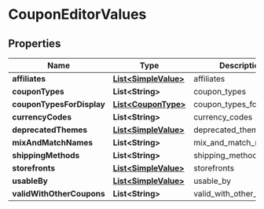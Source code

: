 

# CouponEditorValues


## Properties

| Name | Type | Description | Notes |
|------------ | ------------- | ------------- | -------------|
|**affiliates** | [**List&lt;SimpleValue&gt;**](SimpleValue.md) | affiliates |  [optional] |
|**couponTypes** | **List&lt;String&gt;** | coupon_types |  [optional] |
|**couponTypesForDisplay** | [**List&lt;CouponType&gt;**](CouponType.md) | coupon_types_for_display |  [optional] |
|**currencyCodes** | **List&lt;String&gt;** | currency_codes |  [optional] |
|**deprecatedThemes** | [**List&lt;SimpleValue&gt;**](SimpleValue.md) | deprecated_themes |  [optional] |
|**mixAndMatchNames** | **List&lt;String&gt;** | mix_and_match_names |  [optional] |
|**shippingMethods** | **List&lt;String&gt;** | shipping_methods |  [optional] |
|**storefronts** | [**List&lt;SimpleValue&gt;**](SimpleValue.md) | storefronts |  [optional] |
|**usableBy** | [**List&lt;SimpleValue&gt;**](SimpleValue.md) | usable_by |  [optional] |
|**validWithOtherCoupons** | **List&lt;String&gt;** | valid_with_other_coupons |  [optional] |



